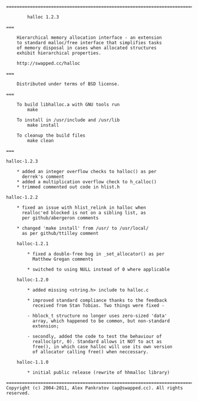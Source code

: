     =============================================================================
    
            halloc 1.2.3
    
    ===
          
    	Hierarchical memory allocation interface - an extension 
    	to standard malloc/free interface that simplifies tasks 
    	of memory disposal in cases when allocated structures 
    	exhibit hierarchical properties.
    
    	http://swapped.cc/halloc
    
    ===
    
    	Distributed under terms of BSD license. 
    
    ===
    
    	To build libhalloc.a with GNU tools run
    		make
    
    	To install in /usr/include and /usr/lib
    		make install
    
    	To cleanup the build files 
    		make clean
    
    ===

	halloc-1.2.3

		* added an integer overflow checks to halloc() as per
		  derrek's comment
		* added a multiplication overflow check to h_calloc()
		* trimmed commented out code in hlist.h

	halloc-1.2.2

		* fixed an issue with hlist_relink in halloc when
		  realloc'ed blocked is not on a sibling list, as
		  per github/abergeron comments

		* changed 'make install' from /usr/ to /usr/local/
		  as per github/ttilley comment
    
    	halloc-1.2.1
    
    		* fixed a double-free bug in _set_allocator() as per
    		  Matthew Gregan comments
    
    		* switched to using NULL instead of 0 where applicable
    
    	halloc-1.2.0
    
    		* added missing <string.h> include to halloc.c
    		
    		* improved standard compliance thanks to the feedback
    		  received from Stan Tobias. Two things were fixed -
    		  
    		- hblock_t structure no longer uses zero-sized 'data'
    		  array, which happened to be common, but non-standard
    		  extension; 
    		  
    		- secondly, added the code to test the behaviour of 
    		  realloc(ptr, 0). Standard allows it NOT to act as
    		  free(), in which case halloc will use its own version
    		  of allocator calling free() when neccessary.
    
    	halloc-1.1.0
    
    		* initial public release (rewrite of hhmalloc library)
    
    =============================================================================
    Copyright (c) 2004-2011, Alex Pankratov (ap@swapped.cc). All rights reserved.
